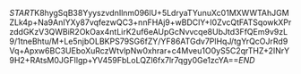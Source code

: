 $START$K8hygSqB38YyyszvdnIlnm096lU+5LdryaTYunuXc01MXWWTAhJGMZLk4p+Na9AnIYXy87vqfezwQC3+nnFHAj9+wBDClY+I0ZvcQtFATSqowkXPrzddGKzV3QWBiR2OkOax4ntLirK2uf6eAUpGcNvvcqe8UbJtd3FfQEm9v9zL9/1tneBhtu/M+Le5njbOLBKPS79SG6fZY/YF86ATGdv7PlHqJ/tgYrQcOJrRd9Vq+Apxw6BC3UEboXuRczWtvlpNw0xhrar+c4Mveu1O0yS5C2qrTHZ+2INrY9H2+RAtsM0JGFIlgp+YV459FbLoLQZl6fx7lr7qgy0Ge1zcYA==$END$